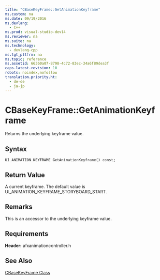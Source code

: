 ```yaml
---
title: "CBaseKeyFrame::GetAnimationKeyframe"
ms.custom: na
ms.date: 09/19/2016
ms.devlang: 
  - C++
ms.prod: visual-studio-dev14
ms.reviewer: na
ms.suite: na
ms.technology: 
  - devlang-cpp
ms.tgt_pltfrm: na
ms.topic: reference
ms.assetid: 66360a07-8798-4c72-83ec-34a6f89dea3f
caps.latest.revision: 10
robots: noindex,nofollow
translation.priority.ht: 
  - de-de
  - ja-jp
---
```

# CBaseKeyFrame::GetAnimationKeyframe
Returns the underlying keyframe value.  
  
## Syntax  
  
```  
UI_ANIMATION_KEYFRAME GetAnimationKeyframe() const;  
```  
  
## Return Value  
 A current keyframe. The default value is UI_ANIMATION_KEYFRAME_STORYBOARD_START.  
  
## Remarks  
 This is an accessor to the underlying keyframe value.  
  
## Requirements  
 **Header:** afxanimationcontroller.h  
  
## See Also  
 [CBaseKeyFrame Class](../vs140/CBaseKeyFrame-Class.md)